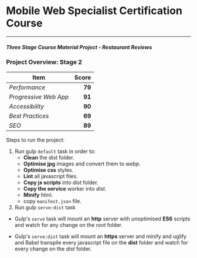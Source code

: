 # Mobile Web Specialist Certification Course
---
#### _Three Stage Course Material Project - Restaurant Reviews_

### Project Overview: Stage 2

| Item | Score |
| --- | ---: |
| _Performance_ | **79**|
| _Progressive Web App_ | **91**|
| _Accessibility_ | **90**|
| _Best Practices_ | **69**|
| _SEO_ | **89**|

Steps to run the project:

1. Run gulp `default` task in order to:
    * __Clean__ the dist folder.
    * __Optimise jpg__ images and convert them to _webp_.
    * __Optimise css__ styles.
    * __Lint__ all javascript files.
    * __Copy js scripts__ into _dist_ folder.
    * __Copy the service__ worker into _dist_.
    * __Minify__ html.
    * copy `manifest.json` file.
2. Run gulp `serve:dist` task

* Gulp's `serve` task will mount an **http** server with unoptimised **ES6** scripts and watch for any change on the _root_ folder.

* Gulp's `serve:dist` task will mount an **https** server and minify and uglify and Babel transpile every javascript file on the **dist** folder and watch for every change on the _dist_ folder. 
